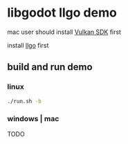 # libgodot llgo demo

mac user should install [Vulkan SDK](https://sdk.lunarg.com/sdk/download/latest/mac/vulkan-sdk.dmg) first

install [llgo](https://github.com/goplus/llgo) first
 

## build and run demo 

### linux 

```bash
./run.sh -b
```

### windows | mac
TODO 